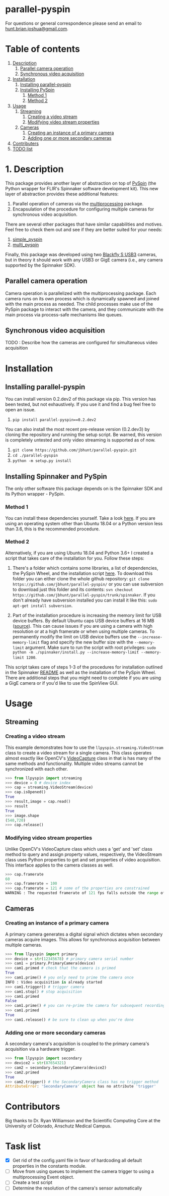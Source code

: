 # parallel-pyspin #
For questions or general correspondence please send an email to hunt.brian.joshua@gmail.com.

# Table of contents #
1. [Description](https://github.com/jbhunt/parallel-pyspin/#description)
   1. [Parallel camera operation](https://github.com/jbhunt/parallel-pyspin/#parallel-camera-operation)
   2. [Synchronous video acquisition](https://github.com/jbhunt/parallel-pyspin/#synchronous-video-acquisition)
2. [Installation](https://github.com/jbhunt/parallel-pyspin/#installation)
   1. [Installing parallel-pyspin](https://github.com/jbhunt/parallel-pyspin/#installing-parallel-pyspin)
   2. [Installing PySpin](https://github.com/jbhunt/parallel-pyspin/#installing-spinnaker-and-pyspin)
      1. [Method 1](https://github.com/jbhunt/parallel-pyspin/#method-1)
      2. [Method 2](https://github.com/jbhunt/parallel-pyspin/#method-2)
3. [Usage](https://github.com/jbhunt/parallel-pyspin/#usage)
   1. [Streaming](https://github.com/jbhunt/parallel-pyspin/#streaming)
      1. [Creating a video stream](https://github.com/jbhunt/parallel-pyspin/#creating-a-video-stream)
      2. [Modifying video stream properties](https://github.com/jbhunt/parallel-pyspin/#modifying-video-stream-properties)
   2. [Cameras](https://github.com/jbhunt/parallel-pyspin/#cameras)
      1. [Creating an instance of a primary camera](https://github.com/jbhunt/parallel-pyspin/#creating-an-instance-of-a-primary-camera)
      2. [Adding one or more secondary cameras](https://github.com/jbhunt/parallel-pyspin/#modifying-camera-properties)
4. [Contributers](https://github.com/jbhunt/parallel-pyspin/#contributers)
5. [TODO list](https://github.com/jbhunt/parallel-pyspin/#task-list)

# 1. Description #
This package provides another layer of abstraction on top of [PySpin](https://www.flir.com/products/spinnaker-sdk/) (the Python wrapper for FLIR's Spinnaker software development kit). This new layer of abstraction provides these additional features:

1. Parallel operation of cameras via the [multiprocessing](https://docs.python.org/2/library/multiprocessing.html) package.
2. Encapsulation of the procedure for configuring multiple cameras for synchronous video acquisition.

There are several other packages that have similar capabilities and motives. Feel free to check them out and see if they are better suited for your needs:

1. [simple_pyspin](https://github.com/klecknerlab/simple_pyspin)
2. [multi_pyspin](https://github.com/justinblaber/multi_pyspin)

Finally, this package was developed using two [Blackfly S USB3](https://www.flir.com/products/blackfly-s-usb3/) cameras, but in theory it should work with any USB3 or GigE camera (i.e., any camera supported by the Spinnaker SDK).

## Parallel camera operation ##
Camera operation is parallelized with the multiprocessing package. Each camera runs on its own process which is dynamically spawned and joined with the main process as needed. The child processes make use of the PySpin package to interact with the camera, and they communicate with the main process via process-safe mechanisms like queues.

## Synchronous video acquisition ##
TODO : Describe how the cameras are configured for simultaneous video acquisition

# Installation #
## Installing parallel-pyspin ##
You can install version 0.2.dev2 of this package via pip. This version has been tested, but not exhaustively. If you use it and find a bug feel free to open an issue.
1. `pip install parallel-pyspin==0.2.dev2`

You can also install the most recent pre-release version (0.2.dev3) by cloning the repository and running the setup script. Be warned, this version is completely untested and only video streaming is supported as of now.
1. `git clone https://github.com/jbhunt/parallel-pyspin.git`
2. `cd ./parallel-pyspin`
3. `python -m setup.py install`

## Installing Spinnaker and PySpin ##
The only other software this package depends on is the Spinnaker SDK and its Python wrapper - PySpin.

### Method 1 ###
You can install these dependencies yourself. Take a look [here](https://www.flir.com/products/spinnaker-sdk). If you are using an operating system other than Ubuntu 18.04 or a Python version less than 3.6, this is the recommended procedure.

### Method 2 ###
Alternatively, if you are using Ubuntu 18.04 and Python 3.6+ I created a script that takes care of the installation for you. Follow these steps:

1. There's a folder which contains some libraries, a list of dependencies, the PySpin Wheel, and the installation script [here](https://github.com/jbhunt/parallel-pyspin/tree/master/spinnaker). To download this folder you can either clone the whole github repository: `git clone https://github.com/jbhunt/parallel-pyspin/` or you can use subversion to download just this folder and its contents: `svn checkout https://github.com/jbhunt/parallel-pyspin/trunk/spinnaker`. If you don't already have subversion installed you can install it like this: `sudo apt-get install subversion`.

2. Part of the installation procedure is increasing the memory limit for USB device buffers. By default Ubuntu caps USB device buffers at 16 MB ([source](https://www.flir.com/support-center/iis/machine-vision/application-note/understanding-usbfs-on-linux)). This can cause issues if you are using a camera with high resolution or at a high framerate or when using multiple cameras. To permanently modify the limit on USB device buffers use the `--increase-memory-limit` flag and specify the new buffer size with the `--memory-limit` argument. Make sure to run the script with root privileges: `sudo python -m ./spinnaker/install.py --increase-memory-limit --memory-limit 1200`.

This script takes care of steps 1-3 of the procedures for installation outlined in the Spinnaker [README](https://github.com/jbhunt/parallel-pyspin/blob/master/spinnaker/README) as well as the installation of the PySpin Wheel. There are additional steps that you might need to complete if you are using a GigE camera or if you'd like to use the SpinView GUI.

# Usage #
## Streaming ##
### Creating a video stream ###
This example demonstrates how to use the `llpyspin.streaming.VideoStream` class to create a video stream for a single camera. This class operates almost exactly like OpenCV's [VideoCapture](https://docs.opencv.org/3.4/d8/dfe/classcv_1_1VideoCapture.html) class in that is has many of the same methods and functionality. Multiple video streams cannot be synchronized with each other.

```python
>>> from llpyspin import streaming
>>> device = 0 # device index
>>> cap = streaming.VideoStream(device)
>>> cap.isOpened()
True
>>> result,image = cap.read()
>>> result
True
>>> image.shape
(540,720)
>>> cap.release()
```

### Modifying video stream properties ###
Unlike OpenCV's VideoCapture class which uses a 'get' and 'set' class method to query and assign property values, respectively, the VideoStream class uses Python properties to get and set properties of video acquisition. This interface applies to the camera classes as well.

``` python
>>> cap.framerate
60
>>> cap.framerate = 100
>>> cap.framerate = 121 # some of the properties are constrained
WARNING : The requested framerate of 121 fps falls outside the range of permitted values (1 - 120). Defaulting to 60 fps.
```

## Cameras ##
### Creating an instance of a primary camera ###
A primary camera generates a digital signal which dictates when secondary cameras acquire images. This allows for synchronous acquisition between multiple cameras.

```Python
>>> from llpyspin import primary
>>> device = str(12345678) # primary camera serial number
>>> cam1 = primary.PrimaryCamera(device)
>>> cam1.primed # check that the camera is primed
True
>>> cam1.prime() # you only need to prime the camera once
INFO : Video acquisition is already started
>>> cam1.trigger() # trigger camera
>>> cam1.stop() # stop acquisition
>>> cam1.primed
False
>>> cam1.prime() # you can re-prime the camera for subsequent recordings
>>> cam1.primed
True
>>> cam1.release() # be sure to clean up when you're done
```

### Adding one or more secondary cameras ###
A secondary camera's acquisition is coupled to the primary camera's acquisition via a hardware trigger.

```python
>>> from llpyspin import secondary
>>> device2 = str(87654321)
>>> cam2 = secondary.SecondaryCamera(device2)
>>> cam2.primed
True
>>> cam2.trigger() # the SecondaryCamera class has no trigger method
AttributeError: 'SecondaryCamera' object has no attribute 'trigger'
```

# Contributors #
Big thanks to Dr. Ryan Williamson and the Scientific Computing Core at the University of Colorado, Anschutz Medical Campus.

# Task list #
- [x] Get rid of the config.yaml file in favor of hardcoding all default properties in the constants module.
- [ ] Move from using queues to implement the camera trigger to using a multiprocessing Event object.
- [ ] Create a test script
- [ ] Determine the resolution of the camera's sensor automatically
